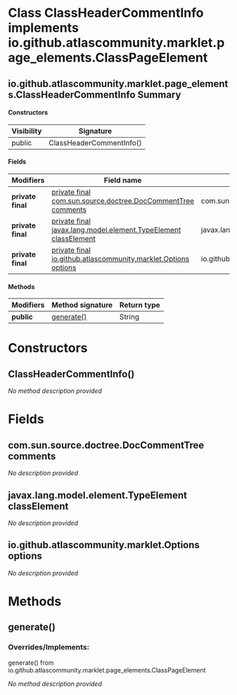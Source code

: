 Class ClassHeaderCommentInfo implements io.github.atlascommunity.marklet.page_elements.ClassPageElement
=======================================================================================================


io.github.atlascommunity.marklet.page_elements.ClassHeaderCommentInfo Summary
-------
#### Constructors
| Visibility | Signature                |
| ---------- | ------------------------ |
| public     | ClassHeaderCommentInfo() |
#### Fields
| Modifiers         | Field name                                                                                                        | Type                                     |
| ----------------- | ----------------------------------------------------------------------------------------------------------------- | ---------------------------------------- |
| **private final** | [private final com.sun.source.doctree.DocCommentTree comments](#comsunsourcedoctreedoccommenttree-comments)       | com.sun.source.doctree.DocCommentTree    |
| **private final** | [private final javax.lang.model.element.TypeElement classElement](#javaxlangmodelelementtypeelement-classelement) | javax.lang.model.element.TypeElement     |
| **private final** | [private final io.github.atlascommunity.marklet.Options options](#iogithubatlascommunitymarkletoptions-options)   | io.github.atlascommunity.marklet.Options |
#### Methods
| Modifiers  | Method signature        | Return type |
| ---------- | ----------------------- | ----------- |
| **public** | [generate()](#generate) | String      |

Constructors
============
ClassHeaderCommentInfo()
------------------------
*No method description provided*


Fields
======
com.sun.source.doctree.DocCommentTree comments
----------------------------------------------
*No description provided*


javax.lang.model.element.TypeElement classElement
-------------------------------------------------
*No description provided*


io.github.atlascommunity.marklet.Options options
------------------------------------------------
*No description provided*


Methods
=======
generate()
----------
### Overrides/Implements:
generate() from io.github.atlascommunity.marklet.page_elements.ClassPageElement

*No method description provided*



